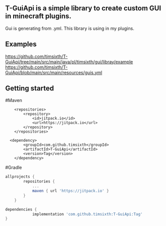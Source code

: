 ## T-GuiApi is a simple library to create custom GUI in minecraft plugins.

Gui is generating from .yml.
This library is using in my plugins.

## Examples
https://github.com/timsixth/T-GuiApi/tree/main/src/main/java/pl/timsixth/gui/libray/example
<br>
https://github.com/timsixth/T-GuiApi/blob/main/src/main/resources/guis.yml

## Getting started

#Maven
```maven
	<repositories>
		<repository>
		    <id>jitpack.io</id>
		    <url>https://jitpack.io</url>
		</repository>
	</repositories>
  
  <dependency>
	    <groupId>com.github.timsixth</groupId>
	    <artifactId>T-GuiApi</artifactId>
	    <version>Tag</version>
	</dependency>
```
#Gradle
```gradle
allprojects {
		repositories {
			...
			maven { url 'https://jitpack.io' }
		}
	}

dependencies {
	        implementation 'com.github.timsixth:T-GuiApi:Tag'
}
```

